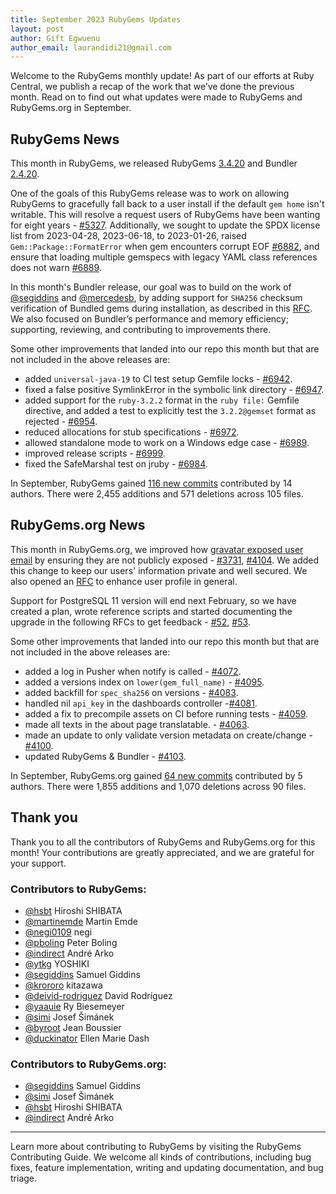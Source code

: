 ```yaml
---
title: September 2023 RubyGems Updates
layout: post
author: Gift Egwuenu
author_email: laurandidi21@gmail.com
---
```


Welcome to the RubyGems monthly update! As part of our efforts at Ruby Central, we publish a recap of the work that we’ve done the previous month. Read on to find out what updates were made to RubyGems and RubyGems.org in September.

## RubyGems News
This month in RubyGems, we released RubyGems [3.4.20](https://github.com/rubygems/rubygems/blob/master/CHANGELOG.md#3420--2023-09-27) and Bundler [2.4.20](https://github.com/rubygems/rubygems/blob/master/bundler/CHANGELOG.md#2420-september-27-2023).

One of the goals of this RubyGems release was to work on allowing RubyGems to gracefully fall back to a user install if the default `gem home` isn't writable. This will resolve a request users of RubyGems have been wanting for eight years - [#5327](https://github.com/rubygems/rubygems/pull/5327). Additionally, we sought to update the SPDX license list from 2023-04-28,  2023-06-18, to 2023-01-26, raised `Gem::Package::FormatError` when gem encounters corrupt EOF [#6882](https://github.com/rubygems/rubygems/pull/6882), and ensure that loading multiple gemspecs with legacy YAML class references does not warn [#6889](https://github.com/rubygems/rubygems/pull/6889).

In this month's Bundler release, our goal was to  build on the work of [@segiddins](https://github.com/segiddins) and [@mercedesb](https://github.com/mercedesb), by adding support for `SHA256` checksum verification of Bundled gems during installation, as described in this [RFC](https://github.com/rubygems/rfcs/pull/50). We also focused on Bundler’s performance and memory efficiency; supporting, reviewing, and contributing to improvements there. 

Some other improvements that landed into our repo this month but that are not included in the above releases are:

- added `universal-java-19` to CI test setup Gemfile locks - [#6942](https://github.com/rubygems/rubygems/pull/6942).
- fixed a false positive SymlinkError in the symbolic link directory - [#6947](https://github.com/rubygems/rubygems/pull/6947).
- added support for the `ruby-3.2.2` format in the `ruby file:` Gemfile directive, and added a test to explicitly test the `3.2.2@gemset` format as rejected - [#6954](https://github.com/rubygems/rubygems/pull/6954).
- reduced allocations for stub specifications - [#6972](https://github.com/rubygems/rubygems/pull/6972).
- allowed standalone mode to work on a Windows edge case - [#6989](https://github.com/rubygems/rubygems/pull/6989).
- improved release scripts - [#6999](https://github.com/rubygems/rubygems/pull/6999).
- fixed the SafeMarshal test on jruby - [#6984](https://github.com/rubygems/rubygems/pull/6984).

In September, RubyGems gained [116 new commits](https://github.com/rubygems/rubygems/compare/master@%7B2023-09-01%7D...master@%7B2023-09-30%7D) contributed by 14 authors. There were 2,455 additions and 571 deletions across 105 files.

## RubyGems.org News

This month in RubyGems.org, we improved how [gravatar exposed user email](https://github.com/rubygems/rubygems.org/issues/3278) by ensuring they are not publicly exposed - [#3731](https://github.com/rubygems/rubygems.org/pull/3731), [#4104](https://github.com/rubygems/rubygems.org/pull/4104). We added this change to keep our users' information private and well secured. We also opened an [RFC](https://github.com/rubygems/rfcs/pull/51) to enhance user profile in general. 

Support for PostgreSQL 11 version will end next February, so we have created a plan, wrote reference scripts and started documenting the upgrade in the following RFCs to get feedback - [#52](https://github.com/rubygems/rfcs/pull/52 ), [#53](https://github.com/rubygems/rfcs/pull/53).

Some other improvements that landed into our repo this month but that are not included in the above releases are:

- added a log in Pusher when notify is called - [#4072](https://github.com/rubygems/rubygems.org/pull/4072).
- added a versions index on `lower(gem_full_name)` - [#4095](https://github.com/rubygems/rubygems.org/pull/4095).
- added backfill for `spec_sha256` on versions - [#4083](https://github.com/rubygems/rubygems.org/pull/4083).
- handled nil `api_key` in the dashboards controller -[#4081](https://github.com/rubygems/rubygems.org/pull/4081).
- added a fix to precompile assets on CI before running tests - [#4059](https://github.com/rubygems/rubygems.org/pull/4059).
- made all texts in the about page translatable. - [#4063](https://github.com/rubygems/rubygems.org/pull/4063).
- made an update to only validate version metadata on create/change - [#4100](https://github.com/rubygems/rubygems.org/pull/4100).
- updated RubyGems & Bundler - [#4103](https://github.com/rubygems/rubygems.org/pull/4103).

In September, RubyGems.org gained [64 new commits](https://github.com/rubygems/rubygems.org/compare/master@%7B2023-09-01%7D...master@%7B2023-09-30%7D) contributed by 5 authors. There were 1,855 additions and 1,070 deletions across 90 files.

## Thank you

Thank you to all the contributors of RubyGems and RubyGems.org for this month! Your contributions are greatly appreciated, and we are grateful for your support.

### Contributors to RubyGems:

- [@hsbt](https://github.com/hsbt) Hiroshi SHIBATA
- [@martinemde](https://github.com/martinemde) Martin Emde
- [@negi0109](https://github.com/negi0109) negi
- [@pboling](https://github.com/pboling) Peter Boling
- [@indirect](https://github.com/indirect) André Arko
- [@ytkg](https://github.com/ytkg) YOSHIKI
- [@segiddins](https://github.com/segiddins) Samuel Giddins
- [@krororo](https://github.com/krororo) kitazawa
- [@deivid-rodriguez](https://github.com/deivid-rodriguez) David Rodríguez
- [@yaauie](https://github.com/yaauie) Ry Biesemeyer
- [@simi](https://github.com/simi) Josef Šimánek
- [@byroot](https://github.com/byroot) Jean Boussier
- [@duckinator](https://github.com/duckinator) Ellen Marie Dash

### Contributors to RubyGems.org:

- [@segiddins](https://github.com/segiddins) Samuel Giddins
- [@simi](https://github.com/simi) Josef Šimánek
- [@hsbt](https://github.com/hsbt) Hiroshi SHIBATA
- [@indirect](https://github.com/indirect) André Arko

---
Learn more about contributing to RubyGems by visiting the RubyGems Contributing Guide. We welcome all kinds of contributions, including bug fixes, feature implementation, writing and updating documentation, and bug triage.
